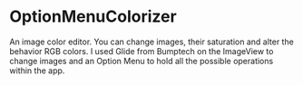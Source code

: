 # OptionMenuColorizer

An image color editor. You can change images, their saturation and alter the behavior RGB colors.
I used Glide from Bumptech on the ImageView to change images and an Option Menu to hold all the possible operations within the app.
